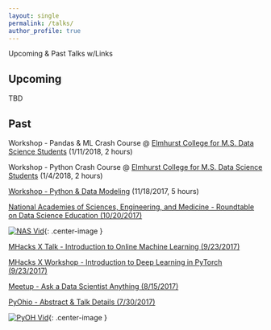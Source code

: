 ```yaml
---
layout: single
permalink: /talks/
author_profile: true
---
```


Upcoming & Past Talks w/Links

## Upcoming
TBD

## Past
Workshop - Pandas & ML Crash Course @ [Elmhurst College for M.S. Data Science Students](https://www.elmhurst.edu/academics/departments/computer-science-information-systems/programs/m-s-data-science/) (1/11/2018, 2 hours)  

Workshop - Python Crash Course @ [Elmhurst College for M.S. Data Science Students](https://www.elmhurst.edu/academics/departments/computer-science-information-systems/programs/m-s-data-science/) (1/4/2018, 2 hours)

[Workshop - Python & Data Modeling](https://www.meetup.com/Metis-Chicago-Data-Science/events/244672898/) (11/18/2017, 5 hours) 

[National Academies of Sciences, Engineering, and Medicine - Roundtable on Data Science Education (10/20/2017)](http://sites.nationalacademies.org/DEPS/BMSA/DEPS_178020)

[![NAS Vid](/assets/images/NAS.png?raw=true)](https://www.youtube.com/watch?v=Y--KerX_D4w "Roundtable on Postsecondary Data Science Education"){: .center-image }

[MHacks X Talk - Introduction to Online Machine Learning (9/23/2017)](https://mhacks.org/)

[MHacks X Workshop - Introduction to Deep Learning in PyTorch (9/23/2017)](https://mhacks.org/)

[Meetup - Ask a Data Scientist Anything (8/15/2017)](https://livestream.com/accounts/23925505/events/7615768)  

[PyOhio - Abstract & Talk Details (7/30/2017)](https://www.pyohio.org/schedule/presentation/295/)  

[![PyOH Vid](/assets/images/PyOH.png?raw=true)](https://youtu.be/PFGUOfPEtJM "Rapid Prototyping In Data Science With Big Data & Python"){: .center-image }

